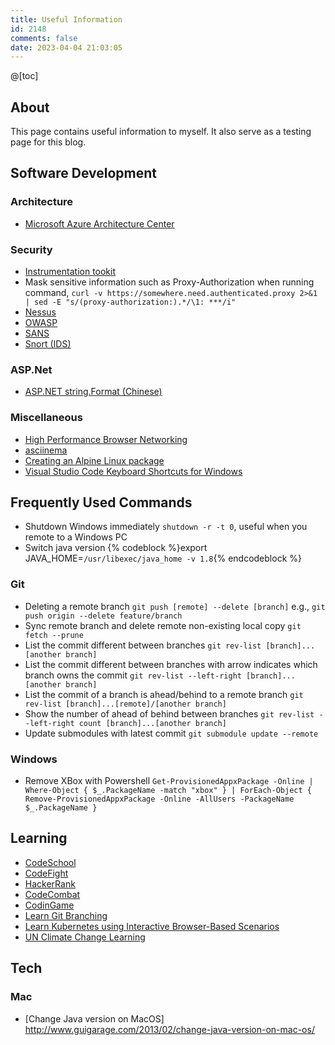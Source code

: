 ```yaml
---
title: Useful Information
id: 2148
comments: false
date: 2023-04-04 21:03:05
---
```


@[toc]

## About
This page contains useful information to myself. It also serve as a testing page for this blog.

## Software Development

### Architecture
* [Microsoft Azure Architecture Center](https://docs.microsoft.com/en-us/azure/architecture/)

### Security
* [Instrumentation tookit](https://www.frida.re/)
* Mask sensitive information such as Proxy-Authorization when running command, 
  `curl -v https://somewhere.need.authenticated.proxy 2>&1 | sed -E "s/(proxy-authorization:).*/\1: ***/i"`
* [Nessus](https://www.nessus.org/)
* [OWASP](https://www.owasp.org/)
* [SANS](https://www.sans.org)
* [Snort (IDS)](https://www.snort.org)


### ASP.Net
* [ASP.NET string.Format (Chinese)](aspnet-string-format.html)

### Miscellaneous
* [High Performance Browser Networking](https://hpbn.co/)
* [asciinema](https://asciinema.org)
* [Creating an Alpine Linux package](https://wiki.alpinelinux.org/wiki/Creating_an_Alpine_package)
* [Visual Studio Code Keyboard Shortcuts for Windows](https://code.visualstudio.com/shortcuts/keyboard-shortcuts-windows.pdf)


## Frequently Used Commands
* Shutdown Windows immediately ```shutdown -r -t 0```, useful when you remote to a Windows PC
* Switch java version
{% codeblock %}export JAVA_HOME=`/usr/libexec/java_home -v 1.8`{% endcodeblock %}

### Git
* Deleting a remote branch ```git push [remote] --delete [branch]``` e.g., ```git push origin --delete feature/branch```
* Sync remote branch and delete remote non-existing local copy ```git fetch --prune```
* List the commit different between branches ```git rev-list [branch]...[another branch]```
* List the commit different between branches with arrow indicates which branch owns the commit ```git rev-list --left-right [branch]...[another branch]```
* List the commit of a branch is ahead/behind to a remote branch ```git rev-list [branch]...[remote]/[another branch]```
* Show the number of ahead of behind between branches ```git rev-list --left-right count [branch]...[another branch]```
* Update submodules with latest commit ```git submodule update --remote```

### Windows
* Remove XBox with Powershell ```Get-ProvisionedAppxPackage -Online | Where-Object { $_.PackageName -match "xbox" } | ForEach-Object { Remove-ProvisionedAppxPackage -Online -AllUsers -PackageName $_.PackageName }```
## Learning

* [CodeSchool](https://www.codeschool.com)
* [CodeFight](https://codefights.com/)
* [HackerRank](https://www.hackerrank.com)
* [CodeCombat](https://codecombat.com)
* [CodinGame](https://www.codingame.com)
* [Learn Git Branching](https://learngitbranching.js.org/)
* [Learn Kubernetes using Interactive Browser-Based Scenarios](https://www.katacoda.com/courses/kubernetes)
* [UN Climate Change Learning](https://unccelearn.org/)

## Tech

### Mac
* [Change Java version on MacOS] http://www.guigarage.com/2013/02/change-java-version-on-mac-os/
